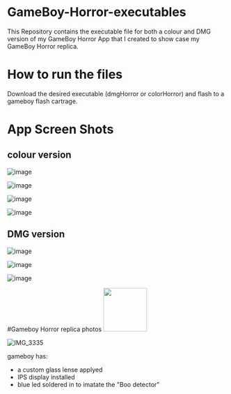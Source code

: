 # GameBoy-Horror-executables
This Repository contains the executable file for both a colour and DMG version of my GameBoy Horror App that I created to show case my GameBoy Horror replica.

# How to run the files

Download the desired executable (dmgHorror or colorHorror) and flash to a gameboy flash cartrage.

# App Screen Shots
## colour version

![image](https://github.com/jlamont82/GameBoy-Horror-Color-App/assets/57664420/3eff7759-5008-4293-b1ea-e0da8c23024b)

![image](https://github.com/jlamont82/GameBoy-Horror-Color-App/assets/57664420/c0de61a9-c4d4-46ff-9d6c-570fbd54a704)

![image](https://github.com/jlamont82/GameBoy-Horror-Color-App/assets/57664420/29120486-78a5-4279-92c9-72d46712a640)

![image](https://github.com/jlamont82/GameBoy-Horror-Color-App/assets/57664420/216becbc-b476-4b98-a4f8-bae02a5e1e82)

## DMG version

![image](https://github.com/jlamont82/GameBoy-Horror-App/assets/57664420/85f69c4b-6bbf-43c9-94ef-75d74308b84e)

![image](https://github.com/jlamont82/GameBoy-Horror-App/assets/57664420/e2075674-69b3-4e6f-903a-2538dea8e06d)

![image](https://github.com/jlamont82/GameBoy-Horror-App/assets/57664420/e7b515e9-94f1-47a1-b6c2-09977151cc3a)

#Gameboy Horror replica photos
<img src="![IMG_3376](https://github.com/jlamont82/GameBoy-Horror-executables/assets/57664420/37bcfe01-3a03-47b2-8825-22c207f4a536)" width="100" height="100"/>

![IMG_3335](https://github.com/jlamont82/GameBoy-Horror-executables/assets/57664420/87f61222-5a12-4415-bbe5-978cb6bdf694)

gameboy has:
* a custom glass lense applyed
* IPS display installed
* blue led soldered in to imatate the "Boo detector"
